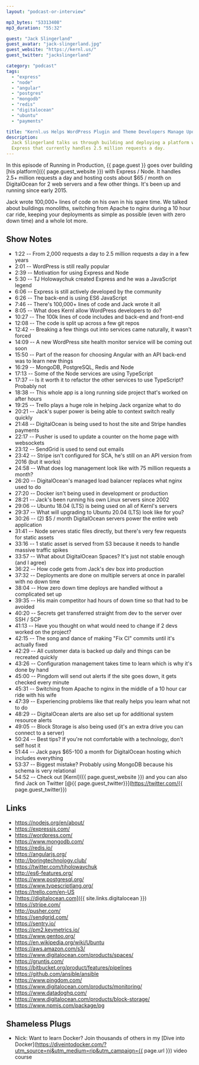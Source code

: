 ```yaml
---
layout: "podcast-or-interview"

mp3_bytes: "53313408"
mp3_duration: "55:32"

guest: "Jack Slingerland"
guest_avatar: "jack-slingerland.jpg"
guest_website: "https://kernl.us/"
guest_twitter: "jackslingerland"

category: "podcast"
tags:
  - "express"
  - "node"
  - "angular"
  - "postgres"
  - "mongodb"
  - "redis"
  - "digitalocean"
  - "ubuntu"
  - "payments"

title: "Kernl.us Helps WordPress Plugin and Theme Developers Manage Updates"
description:
  Jack Slingerland talks us through building and deploying a platform with
  Express that currently handles 2.5 million requests a day.
---
```


In this episode of Running in Production, {{ page.guest }} goes over building
[his platform]({{ page.guest_website }}) with Express / Node. It handles 2.5+
million requests a day and hosting costs about $65 / month on DigitalOcean for
2 web servers and a few other things. It's been up and running since early
2015.

Jack wrote 100,000+ lines of code on his own in his spare time. We talked about
buildings monoliths, switching from Apache to nginx during a 10 hour car ride,
keeping your deployments as simple as possible (even with zero down time) and a
whole lot more.

## Show Notes

- 1:22 -- From 2,000 requests a day to 2.5 million requests a day in a few years
- 2:01 -- WordPress is still really popular
- 2:39 -- Motivation for using Express and Node
- 5:30 -- TJ Holowaychuk created Express and he was a JavaScript legend
- 6:06 -- Express is still actively developed by the community
- 6:26 -- The back-end is using ES6 JavaScript
- 7:46 -- There's 100,000+ lines of code and Jack wrote it all
- 8:05 -- What does Kernl allow WordPress developers to do?
- 10:27 -- The 100k lines of code includes and back-end and front-end
- 12:08 -- The code is split up across a few git repos
- 12:42 -- Breaking a few things out into services came naturally, it wasn't forced
- 14:09 -- A new WordPress site health monitor service will be coming out soon
- 15:50 -- Part of the reason for choosing Angular with an API back-end was to learn new things
- 16:29 -- MongoDB, PostgreSQL, Redis and Node
- 17:13 -- Some of the Node services are using TypeScript
- 17:37 -- Is it worth it to refactor the other services to use TypeScript? Probably not
- 18:38 -- This whole app is a long running side project that's worked on after hours
- 19:25 -- Trello plays a huge role in helping Jack organize what to do
- 20:21 -- Jack's super power is being able to context switch really quickly
- 21:48 -- DigitalOcean is being used to host the site and Stripe handles payments
- 22:17 -- Pusher is used to update a counter on the home page with websockets
- 23:12 -- SendGrid is used to send out emails
- 23:42 -- Stripe isn't configured for SCA, he's still on an API version from 2016 (but it works)
- 24:58 -- What does log management look like with 75 million requests a month?
- 26:20 -- DigitalOcean's managed load balancer replaces what nginx used to do
- 27:20 -- Docker isn't being used in development or production
- 28:21 -- Jack's been running his own Linux servers since 2002
- 29:06 -- Ubuntu 18.04 (LTS) is being used on all of Kernl's servers
- 29:37 -- What will upgrading to Ubuntu 20.04 (LTS) look like for you?
- 30:26 -- (2) $5 / month DigitalOcean servers power the entire web application
- 31:41 -- Node serves static files directly, but there's very few requests for static assets
- 33:16 -- 1 static asset is served from S3 because it needs to handle massive traffic spikes
- 33:57 -- What about DigitalOcean Spaces? It's just not stable enough (and I agree)
- 36:22 -- How code gets from Jack's dev box into production
- 37:32 -- Deployments are done on multiple servers at once in parallel with no down time
- 38:04 -- How zero down time deploys are handled without a complicated set up
- 39:35 -- His main competitor had hours of down time so that had to be avoided
- 40:20 -- Secrets get transferred straight from dev to the server over SSH / SCP
- 41:13 -- Have you thought on what would need to change if 2 devs worked on the project?
- 42:15 -- The song and dance of making "Fix CI" commits until it's actually fixed
- 42:29 -- All customer data is backed up daily and things can be recreated quickly
- 43:26 -- Configuration management takes time to learn which is why it's done by hand
- 45:00 -- Pingdom will send out alerts if the site goes down, it gets checked every minute
- 45:31 -- Switching from Apache to nginx in the middle of a 10 hour car ride with his wife
- 47:39 -- Experiencing problems like that really helps you learn what not to do
- 48:29 -- DigitalOcean alerts are also set up for additional system resource alerts
- 49:05 -- Block Storage is also being used (it's an extra drive you can connect to a server)
- 50:24 -- Best tips? If you're not comfortable with a technology, don't self host it
- 51:44 -- Jack pays $65-100 a month for DigitalOcean hosting which includes everything
- 53:37 -- Biggest mistake? Probably using MongoDB because his schema is very relational
- 54:52 -- Check out [Kernl]({{ page.guest_website }}) and you can also find Jack on Twitter [@{{ page.guest_twitter}}](https://twitter.com/{{ page.guest_twitter}})

## Links

- <https://nodejs.org/en/about/>
- <https://expressjs.com/>
- <https://wordpress.com/>
- <https://www.mongodb.com/>
- <https://redis.io/>
- <https://angularjs.org/>
- <http://boringtechnology.club/>
- <https://twitter.com/tjholowaychuk>
- <http://es6-features.org/>
- <https://www.postgresql.org/>
- <https://www.typescriptlang.org/>
- <https://trello.com/en-US>
- [https://digitalocean.com]({{ site.links.digitalocean }})
- <https://stripe.com/>
- <http://pusher.com/>
- <https://sendgrid.com/>
- <https://sentry.io/>
- <https://pm2.keymetrics.io/>
- <https://www.gentoo.org/>
- <https://en.wikipedia.org/wiki/Ubuntu>
- <https://aws.amazon.com/s3/>
- <https://www.digitalocean.com/products/spaces/>
- <https://gruntjs.com/>
- <https://bitbucket.org/product/features/pipelines>
- <https://github.com/ansible/ansible>
- <https://www.pingdom.com/>
- <https://www.digitalocean.com/products/monitoring/>
- <https://www.datadoghq.com/>
- <https://www.digitalocean.com/products/block-storage/>
- <https://www.npmjs.com/package/pg>

## Shameless Plugs

- Nick: Want to learn Docker? Join thousands of others in my
  [Dive into Docker](https://diveintodocker.com/?utm_source=nj&utm_medium=rip&utm_campaign={{ page.url }})
  video course
